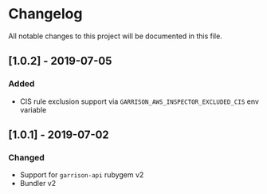 # Changelog
All notable changes to this project will be documented in this file.

## [1.0.2] - 2019-07-05
### Added
- CIS rule exclusion support via `GARRISON_AWS_INSPECTOR_EXCLUDED_CIS` env variable

## [1.0.1] - 2019-07-02
### Changed
- Support for `garrison-api` rubygem v2
- Bundler v2
